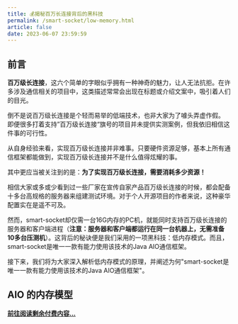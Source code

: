 ```yaml
---
title: 💰揭秘百万长连接背后的黑科技
permalink: /smart-socket/low-memory.html
article: false
date: 2023-06-07 23:59:59
---
```


## 前言
**百万级长连接**，这六个简单的字眼似乎拥有一种神奇的魅力，让人无法抗拒。在许多涉及通信相关的项目中，这类描述常常会出现在标题或介绍文案中，吸引着人们的目光。

倒不是说百万级长连接是个轻而易举的低端技术，也非大家为了噱头弄虚作假。
即便很多打着支持”百万级长连接“旗号的项目并未提供实测案例，但我依旧相信这件事的可行性。

从自身经验来看，实现百万级长连接并非难事。只要硬件资源足够，基本上所有通信框架都能做到，实现百万级长连接并不是什么值得炫耀的事。

其中更应当被关注到的是：**为了实现百万级长连接，需要消耗多少资源！**


相信大家或多或少看到过一些厂家在宣传自家产品百万级长连接的时候，都会配备十多台高规格的服务器来组建测试环境。对于个人开源项目的作者来说，这种豪华配置实在是遥不可及。

然而，smart-socket却仅需一台16G内存的PC机，就能同时支持百万级长连接的服务器和客户端进程（**注意：服务器和客户端都运行在同一台机器上，无需准备10多台压测机**）。这背后的秘诀便是我们采用的一项黑科技：低内存模式。而且，smart-socket是唯一一款有能力使用该技术的Java AIO通信框架。

接下来，我们将为大家深入解析低内存模式的原理，并阐述为何"smart-socket是唯一一款有能力使用该技术的Java AIO通信框架"。

## AIO 的内存模型
**[前往阅读剩余付费内容...](https://mp.weixin.qq.com/s/45sheqMatYWsrRxV9TUIlw)**

